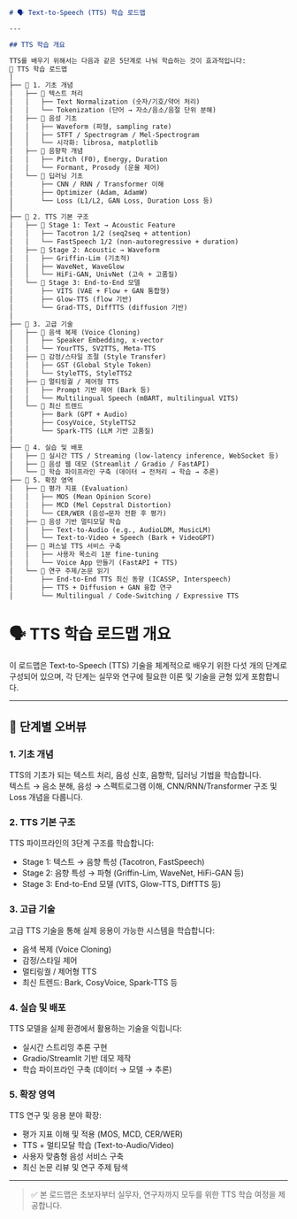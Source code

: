 ```markdown
# 🗣️ Text-to-Speech (TTS) 학습 로드맵

---

## TTS 학습 개요

TTS를 배우기 위해서는 다음과 같은 5단계로 나눠 학습하는 것이 효과적입니다:
📂 TTS 학습 로드맵
│
├── 📁 1. 기초 개념
│   ├── 📄 텍스트 처리
│   │   ├── Text Normalization (숫자/기호/약어 처리)
│   │   └── Tokenization (단어 → 자소/음소/음절 단위 분해)
│   ├── 📄 음성 기초
│   │   ├── Waveform (파형, sampling rate)
│   │   ├── STFT / Spectrogram / Mel-Spectrogram
│   │   └── 시각화: librosa, matplotlib
│   ├── 📄 음향학 개념
│   │   ├── Pitch (F0), Energy, Duration
│   │   └── Formant, Prosody (운율 제어)
│   └── 📄 딥러닝 기초
│       ├── CNN / RNN / Transformer 이해
│       ├── Optimizer (Adam, AdamW)
│       └── Loss (L1/L2, GAN Loss, Duration Loss 등)
│
├── 📁 2. TTS 기본 구조
│   ├── 📄 Stage 1: Text → Acoustic Feature
│   │   ├── Tacotron 1/2 (seq2seq + attention)
│   │   └── FastSpeech 1/2 (non-autoregressive + duration)
│   ├── 📄 Stage 2: Acoustic → Waveform
│   │   ├── Griffin-Lim (기초적)
│   │   ├── WaveNet, WaveGlow
│   │   └── HiFi-GAN, UnivNet (고속 + 고품질)
│   └── 📄 Stage 3: End-to-End 모델
│       ├── VITS (VAE + Flow + GAN 통합형)
│       ├── Glow-TTS (flow 기반)
│       └── Grad-TTS, DiffTTS (diffusion 기반)
│
├── 📁 3. 고급 기술
│   ├── 📄 음색 복제 (Voice Cloning)
│   │   ├── Speaker Embedding, x-vector
│   │   └── YourTTS, SV2TTS, Meta-TTS
│   ├── 📄 감정/스타일 조절 (Style Transfer)
│   │   ├── GST (Global Style Token)
│   │   └── StyleTTS, StyleTTS2
│   ├── 📄 멀티링궐 / 제어형 TTS
│   │   ├── Prompt 기반 제어 (Bark 등)
│   │   └── Multilingual Speech (mBART, multilingual VITS)
│   └── 📄 최신 트렌드
│       ├── Bark (GPT + Audio)
│       ├── CosyVoice, StyleTTS2
│       └── Spark-TTS (LLM 기반 고품질)
│
├── 📁 4. 실습 및 배포
│   ├── 📄 실시간 TTS / Streaming (low-latency inference, WebSocket 등)
│   ├── 📄 음성 웹 데모 (Streamlit / Gradio / FastAPI)
│   └── 📄 학습 파이프라인 구축 (데이터 → 전처리 → 학습 → 추론)
├── 📁 5. 확장 영역
│   ├── 📄 평가 지표 (Evaluation)
│   │   ├── MOS (Mean Opinion Score)
│   │   ├── MCD (Mel Cepstral Distortion)
│   │   └── CER/WER (음성→문자 전환 후 평가)
│   ├── 📄 음성 기반 멀티모달 학습
│   │   ├── Text-to-Audio (e.g., AudioLDM, MusicLM)
│   │   └── Text-to-Video + Speech (Bark + VideoGPT)
│   ├── 📄 퍼스널 TTS 서비스 구축
│   │   ├── 사용자 목소리 1분 fine-tuning
│   │   └── Voice App 만들기 (FastAPI + TTS)
│   └── 📄 연구 주제/논문 읽기
│       ├── End-to-End TTS 최신 동향 (ICASSP, Interspeech)
│       ├── TTS + Diffusion + GAN 융합 연구
│       └── Multilingual / Code-Switching / Expressive TTS
```
# 🗣️ TTS 학습 로드맵 개요

이 로드맵은 Text-to-Speech (TTS) 기술을 체계적으로 배우기 위한 다섯 개의 단계로 구성되어 있으며, 각 단계는 실무와 연구에 필요한 이론 및 기술을 균형 있게 포함합니다.

---

## 📌 단계별 오버뷰

### 1. 기초 개념
TTS의 기초가 되는 텍스트 처리, 음성 신호, 음향학, 딥러닝 기법을 학습합니다.  
텍스트 → 음소 분해, 음성 → 스펙트로그램 이해, CNN/RNN/Transformer 구조 및 Loss 개념을 다룹니다.

### 2. TTS 기본 구조
TTS 파이프라인의 3단계 구조를 학습합니다:
- Stage 1: 텍스트 → 음향 특성 (Tacotron, FastSpeech)
- Stage 2: 음향 특성 → 파형 (Griffin-Lim, WaveNet, HiFi-GAN 등)
- Stage 3: End-to-End 모델 (VITS, Glow-TTS, DiffTTS 등)

### 3. 고급 기술
고급 TTS 기술을 통해 실제 응용이 가능한 시스템을 학습합니다:
- 음색 복제 (Voice Cloning)
- 감정/스타일 제어
- 멀티링궐 / 제어형 TTS
- 최신 트렌드: Bark, CosyVoice, Spark-TTS 등

### 4. 실습 및 배포
TTS 모델을 실제 환경에서 활용하는 기술을 익힙니다:
- 실시간 스트리밍 추론 구현
- Gradio/Streamlit 기반 데모 제작
- 학습 파이프라인 구축 (데이터 → 모델 → 추론)

### 5. 확장 영역
TTS 연구 및 응용 분야 확장:
- 평가 지표 이해 및 적용 (MOS, MCD, CER/WER)
- TTS + 멀티모달 학습 (Text-to-Audio/Video)
- 사용자 맞춤형 음성 서비스 구축
- 최신 논문 리뷰 및 연구 주제 탐색

---

> ✅ 본 로드맵은 초보자부터 실무자, 연구자까지 모두를 위한 TTS 학습 여정을 제공합니다.

